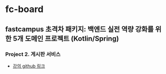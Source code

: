 # fc-board

## fastcampus 초격차 패키지: 백엔드 실전 역량 강화를 위한 5개 도메인 프로젝트 (Kotlin/Spring)

### Project 2. 게시판 서비스

- [강의 github 링크](https://github.com/harrisleesh/fc-board)
